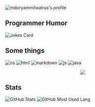 <!--
Hi! Well, you found this litle bit of text. Now what?
-->

![mdoryammilwalrus's profile](https://readme-typing-svg.herokuapp.com?lines=Hello!+Welcome+to+my+profile!)

## Programmer Humor

<img src="https://readme-jokes.vercel.app/api" alt="Jokes Card" />


## Some things
![os](https://img.shields.io/badge/OS-Windows-lightblue/?logo=microsoft&style=for-the-badge)
![html](https://img.shields.io/badge/Knows-HTML-blue/?logo=html5&logoColor=warning&color=orange&style=for-the-badge)
![markdown](https://img.shields.io/badge/Knows-MarkDown-FFF?logo=markdown&style=for-the-badge)
![js](https://img.shields.io/badge/Knows-JavaScript-blue/?logo=javascript&logoColor=warning&color=yellow&style=for-the-badge)
![java](https://img.shields.io/badge/Knows-Java-blue/?logo=java&logoColor=warning&color=red&style=for-the-badge)

<p align="center">
  <img alig src="https://github-profile-trophy.vercel.app/?username=mdoryammilwalrus&no-bg=true" />
</p>

## Stats

![GitHub Stats](https://github-readme-stats.vercel.app/api?username=mdoryammilwalrus&show_icons=true&locale=en)
![GitHub Most Used Lang](https://github-readme-stats.vercel.app/api/top-langs?username=mdoryammilwalrus&show_icons=true&locale=en&langs_count=10&layout=compact)

<!--
May use this
https://github.com/anuraghazra/github-readme-stats

<a href="https://github.com/anuraghazra/github-readme-stats" align="center">
  <img src="https://github-readme-stats.vercel.app/api/pin/?username=mdoryammilwalrus&repo=REPO_NAME" />
</a>
-->
